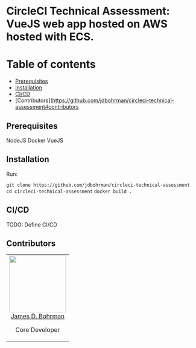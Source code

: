 # CircleCI Technical Assessment: VueJS web app hosted on AWS hosted with ECS. 

# Table of contents

* [Prerequisites](https://github.com/jdbohrman/circleci-technical-assessment#prerequisites)
* [Installation](https://github.com/jdbohrman/circleci-technical-assessment#installation)
* [CI/CD](https://github.com/jdbohrman/circleci-technical-assessments#ci-cd)
* [Contributors](https://github.com/jdbohrman/circleci-technical-assessment#contributors

## Prerequisites

NodeJS
Docker
VueJS

## Installation

Run:

`git clone https://github.com/jdbohrman/circleci-technical-assessment`
`cd circleci-technical-assessment`
`docker build .`

## CI/CD

TODO: Define CI/CD

## Contributors

<table>
  <tbody>
    <tr>
      <td align="center" valign="top">
        <img width="150" height="150" src="https://github.com/jdbohrman.png?s=150">
        <br>
        <a href="https://github.com/jdbohrman">James D. Bohrman</a>
        <p>Core Developer</p>
      </td>
     </tr>
  </tbody>
</table>
